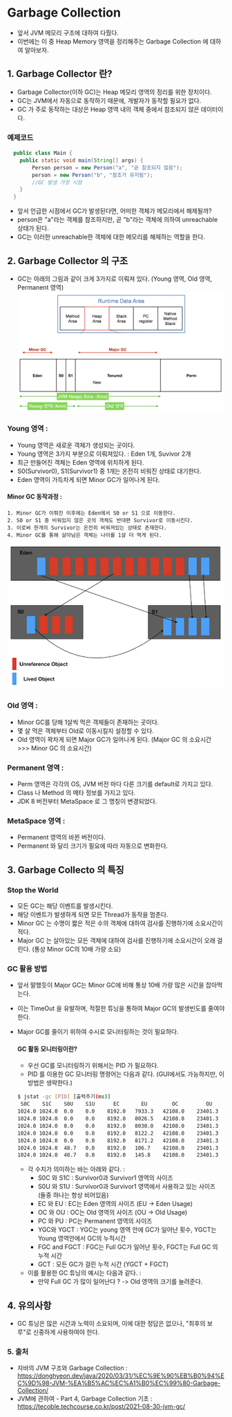 # Garbage Collection
- 앞서 JVM 메모리 구조에 대하여 다뤘다. 
- 이번에는 이 중 Heap Memory 영역을 정리해주는 Garbage Collection 에 대하여 알아보자.

## 1. Garbage Collector 란?
- Garbage Collector(이하 GC)는 Heap 메모리 영역의 정리를 위한 장치이다.
- GC는 JVM에서 자동으로 동작하기 때문에, 개발자가 동작할 필요가 없다.
- GC 가 주로 동작하는 대상은 Heap 영역 내의 객체 중에서 참조되지 않은 데이터이다.

###  예제코드 
```java
  public class Main {
    public static void main(String[] args) {
        Person person = new Person("a", "곧 참조되지 않음");
        person = new Person("b", "참조가 유지됨");
        //GC 발생 가정 시점
    }
  }
```
- 앞서 언급한 시점에서 GC가 발생된다면, 어떠한 객체가 메모리에서 해제될까?
- person은 "a"라는 객체를 참조하지만, 곧 "b"라는 객체에 의하여 unreachable 상태가 된다.
- GC는 이러한 unreachable한 객체에 대한 메모리를 해제하는 역할을 한다.

## 2. Garbage Collector 의 구조
- GC는 아래의 그림과 같이 크게 3가지로 이뤄져 있다. (Young 영역, Old 영역, Permanent 영역)
![Alt text](./image/gc.jpg)

### Young 영역 :
- Young 영역은 새로운 객체가 생성되는 곳이다.
- Young 영역은 3가지 부분으로 이뤄져있다. : Eden 1개, Suvivor 2개
- 최근 만들어진 객체는 Eden 영역에 위치하게 된다.
- S0(Survivor0), S1(Survivor1) 중 1개는 온전히 비워진 상태로 대기한다.
- Eden 영역이 가득차게 되면 Minor GC가 일어나게 된다.
#### Minor GC 동작과정 :
  ```
  1. Minor GC가 이뤄진 이후에는 Eden에서 S0 or S1 으로 이동한다.
  2. S0 or S1 중 비워있지 않은 곳의 객체도 반대편 Survivor로 이동시킨다. 
  3. 이로써 한개의 Survivor는 온전히 비워져있는 상태로 존재한다.
  4. Minor GC를 통해 살아남은 객체는 나이를 1살 더 먹게 된다.
  ```
![Alt text](./image/MinorGC.png)

### Old 영역 :
- Minor GC를 당해 1살씩 먹은 객체들이 존재하는 곳이다.
- 몇 살 먹은 객체부터 Old로 이동시킬지 설정할 수 있다.
- Old 영역이 꽉차게 되면 Major GC가 일어나게 된다. (Major GC 의 소요시간 >>> Minor GC 의 소요시간)

### Permanent 영역 :
- Perm 영역은 각각의 OS, JVM 버전 마다 다른 크기를 default로 가지고 있다.
- Class 나 Method 의 메타 정보를 가지고 있다.
- JDK 8 버전부터 MetaSpace 로 그 명칭이 변경되었다.

### MetaSpace 영역 :
- Permanent 영역의 바뀐 버전이다.
- Permanent 와 달리 크기가 필요에 따라 자동으로 변화한다.

## 3. Garbage Collecto 의 특징
### Stop the World
- 모든 GC는 해당 이벤트를 발생시킨다.
- 해당 이벤트가 발생하게 되면 모든 Thread가 동작을 멈춘다.
-  Minor GC 는 수명이 짧은 적은 수의 객체에 대하여 검사를 진행하기에 소요시간이 적다.
-  Major GC 는 살아있는 모든 객체에 대하여 검사를 진행하기에 소요시간이 오래 걸린다. (통상 Minor GC의 10배 가량 소요)

### GC 활용 방법
- 앞서 말했듯이 Major GC는 Minor GC에 비해 통상 10배 가량 많은 시간을 잡아먹는다.
- 이는 TimeOut 을 유발하며, 적절한 튜닝을 통하여 Major GC의 발생빈도를 줄여야한다.
- Major GC를 줄이기 위하여 수시로 모니터링하는 것이 필요하다.

  #### GC 활동 모니터링이란?
  - 우선 GC를 모니터링하기 위해서는 PID 가 필요하다.
  - PID 를 이용한 GC 모니터링 명령어는 다음과 같다. (GUI에서도 가능하지만, 이 방법은 생략한다.)
  ```bash
  $ jstat -gc [PID] [출력주기(ms)]
   S0C    S1C    S0U    S1U      EC       EU        OC         OU       PC     PU    YGC     YGCT    FGC    FGCT     GCT
  1024.0 1024.0  0.0    0.0    8192.0   7933.3   42108.0    23401.3   20480.0 19990.9    157    0.274  40      1.381    1.654
  1024.0 1024.0  0.0    0.0    8192.0   8026.5   42108.0    23401.3   20480.0 19990.9    157    0.274  40      1.381    1.654
  1024.0 1024.0  0.0    0.0    8192.0   8030.0   42108.0    23401.3   20480.0 19990.9    157    0.274  40      1.381    1.654
  1024.0 1024.0  0.0    0.0    8192.0   8122.2   42108.0    23401.3   20480.0 19990.9    157    0.274  40      1.381    1.654
  1024.0 1024.0  0.0    0.0    8192.0   8171.2   42108.0    23401.3   20480.0 19990.9    157    0.274  40      1.381    1.654
  1024.0 1024.0  48.7   0.0    8192.0   106.7    42108.0    23401.3   20480.0 19990.9    158    0.275  40      1.381    1.656
  1024.0 1024.0  48.7   0.0    8192.0   145.8    42108.0    23401.3   20480.0 19990.9    158    0.275  40      1.381    1.656
  ```
  - 각 수치가 의미하는 바는 아래와 같다. :
    - S0C 와 S1C : Survivor0과 Survivor1 영역의 사이즈
    - S0U 와 S1U : Survivor0과 Survivor1 영역에서 사용하고 있는 사이즈 (둘중 하나는 항상 비어있음)
    - EC 와 EU : EC는 Eden 영역의 사이즈 (EU -> Eden Usage)
    - OC 와 OU : OC는 Old 영역의 사이즈 (OU -> Old Usage)
    - PC 와 PU : PC는 Permanent 영역의 사이즈
    - YGC와 YGCT : YGC는 young 영역 안에 GC가 일어난 횟수, YGCT는 Young 영역안에서 GC의 누적시간 
    - FGC and FGCT : FGC는 Full GC가 일어난 횟수, FGCT는 Full GC 의 누적 시간
    - GCT : 모든 GC가 걸린 누적 시간 (YGCT + FGCT)
  - 이를 활용한 GC 튜닝의 예시는 다음과 같다. :
    - 만약 Full GC 가 많이 일어난다 ? -> Old 영역의 크기를 늘려준다.

## 4. 유의사항
- GC 튜닝은 많은 시간과 노력이 소요되며, 이에 대한 정답은 없으나, "최후의 보루"로 신중하게 사용하여야 한다.

### 5. 출처
- 자바의 JVM 구조와 Garbage Collection : https://donghyeon.dev/java/2020/03/31/%EC%9E%90%EB%B0%94%EC%9D%98-JVM-%EA%B5%AC%EC%A1%B0%EC%99%80-Garbage-Collection/
- JVM에 관하여 - Part 4, Garbage Collection 기초 : https://tecoble.techcourse.co.kr/post/2021-08-30-jvm-gc/
